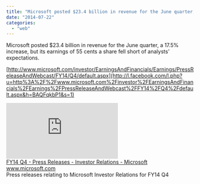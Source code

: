 ```yaml
---
title: "Microsoft posted $23.4 billion in revenue for the June quarter, a 17.5% increase..."
date: "2014-07-22"
categories: 
  - "web"
---
```


Microsoft posted $23.4 billion in revenue for the June quarter, a 17.5% increase, but its earnings of 55 cents a share fell short of analysts’ expectations.  
  
[http://www.microsoft.com/investor/EarningsAndFinancials/Earnings/PressReleaseAndWebcast/FY14/Q4/default.aspx](http://l.facebook.com/l.php?u=http%3A%2F%2Fwww.microsoft.com%2Finvestor%2FEarningsAndFinancials%2FEarnings%2FPressReleaseAndWebcast%2FFY14%2FQ4%2Fdefault.aspx&h=BAQFqkbP1&s=1)  
  
[![](https://external.xx.fbcdn.net/safe_image.php?d=AQCITNG2V_Oa3CbE&w=158&h=158&url=http%3A%2F%2Fwww.microsoft.com%2Fglobal%2Finvestor%2FPublishingImages%2FAnnualReports%2Fannual_report2013.png&l)](http://l.facebook.com/l.php?u=http%3A%2F%2Fwww.microsoft.com%2Finvestor%2FEarningsAndFinancials%2FEarnings%2FPressReleaseAndWebcast%2FFY14%2FQ4%2Fdefault.aspx&h=iAQHdfzjP&s=1)  
[FY14 Q4 - Press Releases - Investor Relations - Microsoft](http://l.facebook.com/l.php?u=http%3A%2F%2Fwww.microsoft.com%2Finvestor%2FEarningsAndFinancials%2FEarnings%2FPressReleaseAndWebcast%2FFY14%2FQ4%2Fdefault.aspx&h=3AQE63k8Y&s=1)  
www.microsoft.com  
Press releases relating to Microsoft Investor Relations for FY14 Q4
